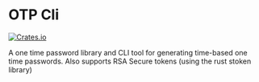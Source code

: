 # OTP Cli
[![Crates.io](https://img.shields.io/crates/v/otpcli.svg?style=for-the-badge)](https://crates.io/crates/otpcli)

A one time password library and CLI tool for generating time-based one time passwords.
Also supports RSA Secure tokens (using the rust stoken library)


